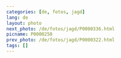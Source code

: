 ```yaml
---
categories: [de, fotos, jagd]
lang: de
layout: photo
next_photo: /de/fotos/jagd/P0000336.html
picname: P0000250
prev_photo: /de/fotos/jagd/P0000322.html
tags: []
---
```

